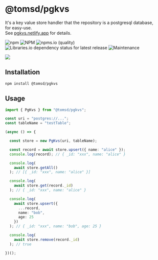 # @tomsd/pgkvs

It's a key value store handler that the repository is a postgresql database, for easy-use.  
See [pgkvs.netlify.app](https://pgkvs.netlify.app/) for details.

![npm](https://img.shields.io/npm/v/@tomsd/pgkvs)
![NPM](https://img.shields.io/npm/l/@tomsd/pgkvs)
![npms.io (quality)](https://img.shields.io/npms-io/quality-score/@tomsd/pgkvs)
![Libraries.io dependency status for latest release](https://img.shields.io/librariesio/release/npm/@tomsd/pgkvs)
![Maintenance](https://img.shields.io/maintenance/yes/2023)

[![](https://nodei.co/npm/@tomsd/pgkvs.svg?mini=true)](https://www.npmjs.com/package/@tomsd/pgkvs)

## Installation
``` shell
npm install @tomsd/pgkvs
```

## Usage

``` typescript
import { PgKvs } from "@tomsd/pgkvs";

const uri = "postgres://...";
const tableName = "testTable";

(async () => {

  const store = new PgKvs(uri, tableName);

  const record = await store.upsert({ name: "alice" });
  console.log(record); // { _id: "xxx", name: "alice" }

  console.log(
    await store.getAll()
  ); // [{ _id: "xxx", name: "alice" }]

  console.log(
    await store.get(record._id)
  ); // { _id: "xxx", name: "alice" }

  console.log(
    await store.upsert({
      ...record,
      name: "bob",
      age: 25
    })
  ); // { _id: "xxx", name: "bob", age: 25 }

  console.log(
    await store.remove(record._id)
  ); // true

})();
```
